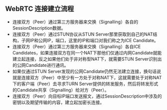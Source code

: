 ## WebRTC 连接建立流程

- 连接双方（Peer）通过第三方服务器来交换（Signalling）各自的SessionDescription数据。
- 连接双方（Peer）通过STUN协议从STUN Server那里获取到自己的NAT结构，子网IP和公网IP，端口，这里的IP和端口对我们称之为ICE Candidate。
- 连接双方（Peer）通过第三方服务器来交换（Signalling）各自ICE Candidates，如果连接双方在同一个NAT下那他们仅通过内网Candidate就能建立起连接，反之如果他们处于非对称型NAT下，就需要STUN Server识别出的公网Candidate进行通讯。
- 如果仅通过STUN Server发现的公网Candidate仍然无法建立连接，换句话说就是连接双方（Peer）中至少有一方处于对称NAT下，这就需要处于对称NAT下的客户端（Peer）去寻求TURN Server提供的转发服务，然后将转发形式的Candidate共享（Signalling）给对方（Peer）。
- 连接双方（Peer）向目标IP端口发送报文，通过SessionDescription中涉及的密钥以及期望传输的内容，建立起加密长连接。
